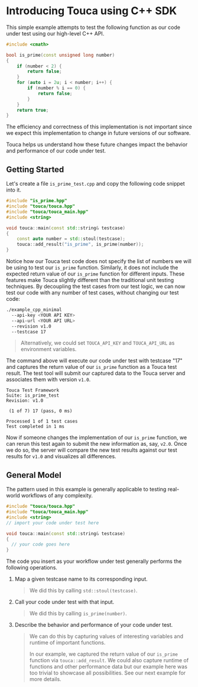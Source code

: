 # Introducing Touca using C++ SDK

This simple example attempts to test the following function as our
code under test using our high-level C++ API.

```cpp
#include <cmath>

bool is_prime(const unsigned long number)
{
    if (number < 2) {
        return false;
    }
    for (auto i = 2u; i < number; i++) {
        if (number % i == 0) {
            return false;
        }
    }
    return true;
}
```

The efficiency and correctness of this implementation is not important
since we expect this implementation to change in future versions of
our software.

Touca helps us understand how these future changes impact
the behavior and performance of our code under test.

## Getting Started

Let's create a file `is_prime_test.cpp` and copy the following code
snippet into it.

```cpp
#include "is_prime.hpp"
#include "touca/touca.hpp"
#include "touca/touca_main.hpp"
#include <string>

void touca::main(const std::string& testcase)
{
    const auto number = std::stoul(testcase);
    touca::add_result("is_prime", is_prime(number));
}
```

Notice how our Touca test code does not specify the list of numbers we
will be using to test our `is_prime` function. Similarly, it does not
include the expected return value of our `is_prime` function for different
inputs. These features make Touca slightly different than the traditional
unit testing techniques. By decoupling the test cases from our test logic,
we can now test our code with any number of test cases, without changing
our test code:

```bash
./example_cpp_minimal
  --api-key <YOUR API KEY>
  --api-url <YOUR API URL>
  --revision v1.0
  --testcase 17
```

> Alternatively, we could set `TOUCA_API_KEY` and `TOUCA_API_URL`
> as environment variables.

The command above will execute our code under test with testcase "17" and
captures the return value of our `is_prime` function as a Touca test result.
The test tool will submit our captured data to the Touca server and associates
them with version `v1.0`.

```text
Touca Test Framework
Suite: is_prime_test
Revision: v1.0

 (1 of 7) 17 (pass, 0 ms)

Processed 1 of 1 test cases
Test completed in 1 ms
```

Now if someone changes the implementation of our `is_prime` function, we
can rerun this test again to submit the new information as, say, `v2.0`.
Once we do so, the server will compare the new test results against our
test results for `v1.0` and visualizes all differences.

## General Model

The pattern used in this example is generally applicable to testing
real-world workflows of any complexity.

```cpp
#include "touca/touca.hpp"
#include "touca/touca_main.hpp"
#include <string>
// import your code under test here

void touca::main(const std::string& testcase)
{
  // your code goes here
}
```

The code you insert as your workflow under test generally performs
the following operations.

1.  Map a given testcase name to its corresponding input.

    > We did this by calling `std::stoul(testcase)`.

2.  Call your code under test with that input.

    > We did this by calling `is_prime(number)`.

3.  Describe the behavior and performance of your code under test.

    > We can do this by capturing values of interesting variables
    > and runtime of important functions.
    >
    > In our example, we captured the return value of our `is_prime`
    > function via `touca::add_result`. We could also capture runtime
    > of functions and other performance data but our example here
    > was too trivial to showcase all possibilities. See our next
    > example for more details.
